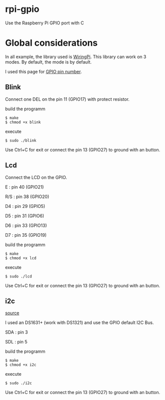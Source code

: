 # rpi-gpio
Use the Raspberry Pi GPIO port with C

# Global considerations

In all example, the library used is [WiringPi](https://projects.drogon.net/raspberry-pi/wiringpi/). This library can work on 3 modes.
By default, the mode is by default.

I used this page for [GPIO pin number](http://deusyss.developpez.com/tutoriels/RaspberryPi/PythonEtLeGpio/#LII-D).

## Blink

Connect one DEL on the pin 11 (GPIO17) with protect resistor.

build the programm

```
$ make
$ chmod +x blink
```

execute 

```
$ sudo ./blink
```

Use Ctrl+C for exit or connect the pin 13 (GPIO27) to ground with an button.


## Lcd

Connect the LCD on the GPIO.

E : pin 40 (GPIO21)

R/S : pin 38 (GPIO20)

D4 : pin 29 (GPIO5)

D5 : pin 31 (GPIO6)

D6 : pin 33 (GPIO13)

D7 : pin 35 (GPIO19)

build the programm

```
$ make
$ chmod +x lcd
```

execute 

```
$ sudo ./lcd
```

Use Ctrl+C for exit or connect the pin 13 (GPIO27) to ground with an button.

## i2c

[source](http://connect.ed-diamond.com/GNU-Linux-Magazine/GLMFHS-075/Communiquer-en-i2c-avec-un-capteur-de-temperature)

I used an DS1631+ (work with DS1321) and use the GPIO default I2C Bus.

SDA : pin 3

SDL : pin 5

build the programm

```
$ make
$ chmod +x i2c
```

execute 

```
$ sudo ./i2c
```

Use Ctrl+C for exit or connect the pin 13 (GPIO27) to ground with an button.

